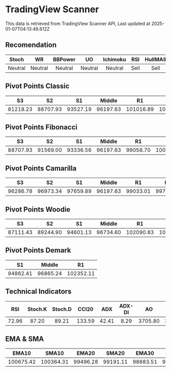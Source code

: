 # TradingView Scanner
This data is retrieved from TradingView Scanner API, Last updated at 2025-01-07T04:13:49.612Z

## Recomendation
| Stoch | WR | BBPower | UO | Ichimoku | RSI | HullMA9 |
| :---: | :---: | :---: | :---: | :---: | :---: | :---: |
| Neutral | Neutral | Neutral | Neutral | Neutral | Sell | Sell |

## Pivot Points Classic
| S3 | S2 | S1 | Middle | R1 | R2 | R3 |
| :---: | :---: | :---: | :---: | :---: | :---: | :---: |
| 81218.23 | 88707.93 | 93527.19 | 96197.63 | 101016.89 | 103687.33 | 111177.03 |

## Pivot Points Fibonacci
| S3 | S2 | S1 | Middle | R1 | R2 | R3 |
| :---: | :---: | :---: | :---: | :---: | :---: | :---: |
| 88707.93 | 91569.00 | 93336.56 | 96197.63 | 99058.70 | 100826.26 | 103687.33 |

## Pivot Points Camarilla
| S3 | S2 | S1 | Middle | R1 | R2 | R3 |
| :---: | :---: | :---: | :---: | :---: | :---: | :---: |
| 96286.78 | 96973.34 | 97659.89 | 96197.63 | 99033.01 | 99719.56 | 100406.12 |

## Pivot Points Woodie
| S3 | S2 | S1 | Middle | R1 | R2 | R3 |
| :---: | :---: | :---: | :---: | :---: | :---: | :---: |
| 87111.43 | 89244.90 | 94601.13 | 96734.60 | 102090.83 | 104224.30 | 109580.53 |

## Pivot Points Demark
| S1 | Middle | R1 |
| :---: | :---: | :---: |
| 94862.41 | 96865.24 | 102352.11 |

## Technical Indicators
| RSI | Stoch.K | Stoch.D | CCI20 | ADX | ADX-DI | AO | Mom | MACD | MACD | W.R | HullMA9 |
| :---: | :---: | :---: | :---: | :---: | :---: | :---: | :---: | :---: | :---: | :---: | :---: |
| 72.96 | 87.20 | 89.21 | 133.59 | 42.41 | 8.29 | 3705.80 | 3839.57 | 1422.85 | 1148.78 | -15.91 | 102688.98 |

## EMA & SMA
| EMA10 | SMA10 | EMA20 | SMA20 | EMA30 | SMA30 | EMA50 | SMA50 | EMA100 | SMA100 | EMA200 | SMA200 |
| :---: | :---: | :---: | :---: | :---: | :---: | :---: | :---: | :---: | :---: | :---: | :---: |
| 100675.42 | 100364.31 | 99496.28 | 99191.11 | 98683.51 | 98478.43 | 97771.82 | 96592.44 | 97292.82 | 96199.81 | 96450.58 | 98419.61 |
